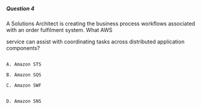 ##### Question 4

A Solutions Architect is creating the business process workflows associated with
an order fulfilment system. What AWS

service can assist with coordinating tasks across distributed application
components?

```

A. Amazon STS

B. Amazon SQS

C. Amazon SWF

```

```

D. Amazon SNS

```


